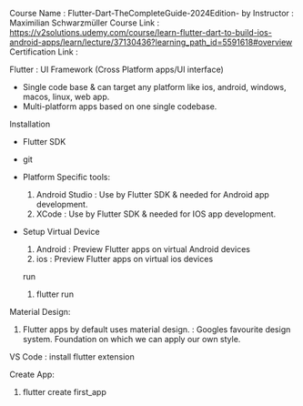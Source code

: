 Course Name : Flutter-Dart-TheCompleteGuide-2024Edition- by
Instructor : Maximilian Schwarzmüller
Course Link : https://v2solutions.udemy.com/course/learn-flutter-dart-to-build-ios-android-apps/learn/lecture/37130436?learning_path_id=5591618#overview
Certification Link :

Flutter : UI Framework (Cross Platform apps/UI interface)

- Single code base & can target any platform like ios, android, windows, macos, linux, web app.
- Multi-platform apps based on one single codebase.

Installation

- Flutter SDK
- git
- Platform Specific tools:
  1. Android Studio : Use by Flutter SDK & needed for Android app development.
  2. XCode : Use by Flutter SDK & needed for IOS app development.
- Setup Virtual Device

  1. Android : Preview Flutter apps on virtual Android devices
  2. ios : Preview Flutter apps on virtual ios devices

  run

  1. flutter run

Material Design:

1. Flutter apps by default uses material design. : Googles favourite design system.
   Foundation on which we can apply our own style.

VS Code : install flutter extension

Create App:

1. flutter create first_app

